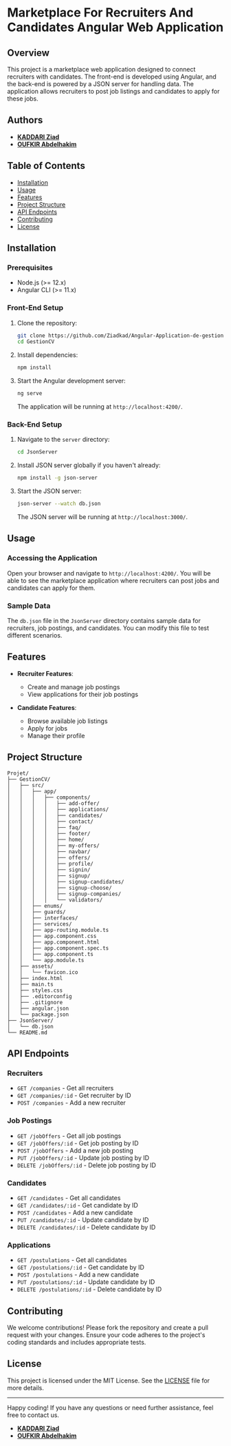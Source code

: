 # Marketplace For Recruiters And Candidates Angular Web Application

## Overview

This project is a marketplace web application designed to connect recruiters with candidates. The front-end is developed using Angular, and the back-end is powered by a JSON server for handling data. The application allows recruiters to post job listings and candidates to apply for these jobs.

## Authors

- [**KADDARI Ziad**](https://www.linkedin.com/in/ziadkaddari/)
- [**OUFKIR Abdelhakim**](https://www.linkedin.com/in/oufkir-abdel-hakim/)

## Table of Contents

- [Installation](#installation)
- [Usage](#usage)
- [Features](#features)
- [Project Structure](#project-structure)
- [API Endpoints](#api-endpoints)
- [Contributing](#contributing)
- [License](#license)

## Installation

### Prerequisites

- Node.js (>= 12.x)
- Angular CLI (>= 11.x)

### Front-End Setup

1. Clone the repository:
    ```sh
    git clone https://github.com/Ziadkad/Angular-Application-de-gestion-de-CV
    cd GestionCV
    ```

2. Install dependencies:
    ```sh
    npm install
    ```

3. Start the Angular development server:
    ```sh
    ng serve
    ```
   The application will be running at `http://localhost:4200/`.

### Back-End Setup

1. Navigate to the `server` directory:
    ```sh
    cd JsonServer
    ```

2. Install JSON server globally if you haven't already:
    ```sh
    npm install -g json-server
    ```

3. Start the JSON server:
    ```sh
    json-server --watch db.json
    ```
   The JSON server will be running at `http://localhost:3000/`.

## Usage

### Accessing the Application

Open your browser and navigate to `http://localhost:4200/`. You will be able to see the marketplace application where recruiters can post jobs and candidates can apply for them.

### Sample Data

The `db.json` file in the `JsonServer` directory contains sample data for recruiters, job postings, and candidates. You can modify this file to test different scenarios.

## Features

- **Recruiter Features**:
  - Create and manage job postings
  - View applications for their job postings

- **Candidate Features**:
  - Browse available job listings
  - Apply for jobs
  - Manage their profile

## Project Structure
```
Projet/
├── GestionCV/
│   ├── src/
│   │   ├── app/
│   │   │   ├── components/
│   │   │   │   ├── add-offer/
│   │   │   │   ├── applications/
│   │   │   │   ├── candidates/
│   │   │   │   ├── contact/
│   │   │   │   ├── faq/
│   │   │   │   ├── footer/
│   │   │   │   ├── home/
│   │   │   │   ├── my-offers/
│   │   │   │   ├── navbar/
│   │   │   │   ├── offers/
│   │   │   │   ├── profile/
│   │   │   │   ├── signin/
│   │   │   │   ├── signup/
│   │   │   │   ├── signup-candidates/
│   │   │   │   ├── signup-choose/
│   │   │   │   ├── signup-companies/
│   │   │   │   └── validators/
│   │   ├── enums/
│   │   ├── guards/
│   │   ├── interfaces/
│   │   ├── services/
│   │   ├── app-routing.module.ts
│   │   ├── app.component.css
│   │   ├── app.component.html
│   │   ├── app.component.spec.ts
│   │   ├── app.component.ts
│   │   └── app.module.ts
│   ├── assets/
│   │   └── favicon.ico
│   ├── index.html
│   ├── main.ts
│   ├── styles.css
│   ├── .editorconfig
│   ├── .gitignore
│   ├── angular.json
│   └── package.json  
├── JsonServer/
│   └── db.json
└── README.md
```





## API Endpoints

### Recruiters

- `GET /companies` - Get all recruiters
- `GET /companies/:id` - Get recruiter by ID
- `POST /companies` - Add a new recruiter

### Job Postings

- `GET /jobOffers` - Get all job postings
- `GET /jobOffers/:id` - Get job posting by ID
- `POST /jobOffers` - Add a new job posting
- `PUT /jobOffers/:id` - Update job posting by ID
- `DELETE /jobOffers/:id` - Delete job posting by ID

### Candidates

- `GET /candidates` - Get all candidates
- `GET /candidates/:id` - Get candidate by ID
- `POST /candidates` - Add a new candidate
- `PUT /candidates/:id` - Update candidate by ID
- `DELETE /candidates/:id` - Delete candidate by ID

### Applications

- `GET /postulations` - Get all candidates
- `GET /postulations/:id` - Get candidate by ID
- `POST /postulations` - Add a new candidate
- `PUT /postulations/:id` - Update candidate by ID
- `DELETE /postulations/:id` - Delete candidate by ID


## Contributing

We welcome contributions! Please fork the repository and create a pull request with your changes. Ensure your code adheres to the project's coding standards and includes appropriate tests.

## License

This project is licensed under the MIT License. See the [LICENSE](LICENSE) file for more details.

---

Happy coding! If you have any questions or need further assistance, feel free to contact us.

- [**KADDARI Ziad**](https://www.linkedin.com/in/ziadkaddari/)
- [**OUFKIR Abdelhakim**](https://www.linkedin.com/in/oufkir-abdel-hakim/)
